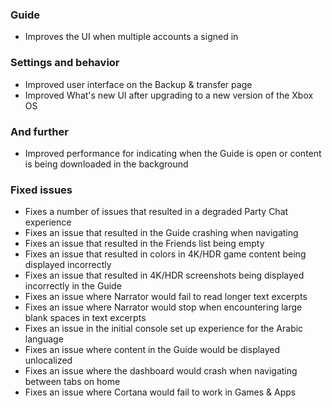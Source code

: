 ### Guide
- Improves the UI when multiple accounts a signed in

### Settings and behavior
- Improved user interface on the Backup & transfer page
- Improved What's new UI after upgrading to a new version of the Xbox OS

### And further
- Improved performance for indicating when the Guide is open or content is being downloaded in the background

### Fixed issues
- Fixes a number of issues that resulted in a degraded Party Chat experience
- Fixes an issue that resulted in the Guide crashing when navigating
- Fixes an issue that resulted in the Friends list being empty
- Fixes an issue that resulted in colors in 4K/HDR game content being displayed incorrectly
- Fixes an issue that resulted in 4K/HDR screenshots being displayed incorrectly in the Guide
- Fixes an issue where Narrator would fail to read longer text excerpts
- Fixes an issue where Narrator would stop when encountering large blank spaces in text excerpts
- Fixes an issue in the initial console set up experience for the Arabic language
- Fixes an issue where content in the Guide would be displayed unlocalized
- Fixes an issue where the dashboard would crash when navigating between tabs on home
- Fixes an issue where Cortana would fail to work in Games & Apps
